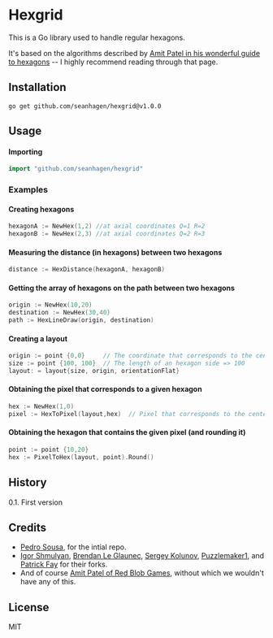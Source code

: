 # Hexgrid

This is a Go library used to handle regular hexagons.

It's based on the algorithms described by [Amit Patel in his wonderful guide to
hexagons](http://www.redblobgames.com/grids/hexagons/implementation.html) -- I
highly recommend reading through that page.

## Installation

    go get github.com/seanhagen/hexgrid@v1.0.0

## Usage
#### Importing

```go
import "github.com/seanhagen/hexgrid"
```

### Examples

#### Creating hexagons

```go
hexagonA := NewHex(1,2) //at axial coordinates Q=1 R=2
hexagonB := NewHex(2,3) //at axial coordinates Q=2 R=3
```

#### Measuring the distance (in hexagons) between two hexagons

```go
distance := HexDistance(hexagonA, hexagonB)
```

#### Getting the array of hexagons on the path between two hexagons

```go
origin := NewHex(10,20)
destination := NewHex(30,40)
path := HexLineDraw(origin, destination) 
```


#### Creating a layout

```go
origin := point {0,0}     // The coordinate that corresponds to the center of hexagon 0,0
size := point {100, 100}  // The length of an hexagon side => 100
layout: = layout{size, origin, orientationFlat}
```

#### Obtaining the pixel that corresponds to a given hexagon

```go
hex := NewHex(1,0)             
pixel := HexToPixel(layout,hex)  // Pixel that corresponds to the center of hex 1,0 (in the given layout)
```


#### Obtaining the hexagon that contains the given pixel (and rounding it)

```go
point := point {10,20}
hex := PixelToHex(layout, point).Round()
```

## History

0.1. First version

## Credits

* [Pedro Sousa](https://github.com/pmcxs), for the intial repo.
* [Igor Shmulyan](https://github.com/ishmulyan), [Brendan Le
  Glaunec](https://github.com/Ullaakut), [Sergey
  Kolunov](https://github.com/Metaur),
  [Puzzlemaker1](https://github.com/Puzzlemaker1), and [Patrick
  Fay](https://github.com/tigger0jk) for their forks.
* And of course [Amit Patel of Red Blob
  Games](http://www.redblobgames.com/grids/hexagons/implementation.html),
  without which we wouldn't have any of this.

## License

MIT
